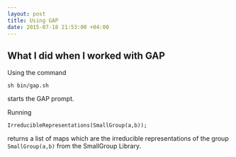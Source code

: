```yaml
---
layout: post
title: Using GAP 
date: 2015-07-18 21:53:00 +04:00
---
```


What I did when I worked with GAP
------------------------------

Using the command 

```
sh bin/gap.sh
```
starts the GAP prompt. 


Running
```
IrreducibleRepresentations(SmallGroup(a,b));
```
returns a list of maps which are the irreducible representations of the group ```SmallGroup(a,b)``` from the SmallGroup Library. 


